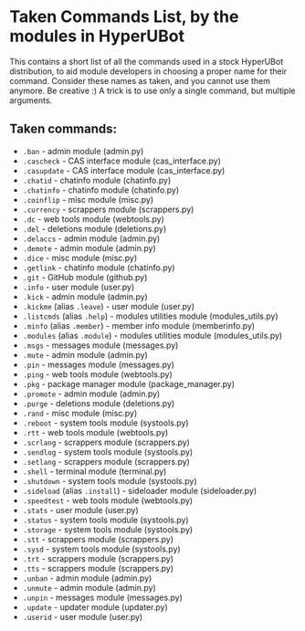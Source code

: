 # Taken Commands List, by the modules in HyperUBot

This contains a short list of all the commands used in a stock HyperUBot distribution, to aid module developers in choosing a proper name for their command. Consider these names as taken, and you cannot use them anymore. Be creative :) A trick is to use only a single command, but multiple arguments.

## Taken commands:

- `.ban` - admin module (admin.py)
- `.cascheck` - CAS interface module (cas_interface.py)
- `.casupdate` - CAS interface module (cas_interface.py)
- `.chatid` - chatinfo module (chatinfo.py)
- `.chatinfo` - chatinfo module (chatinfo.py)
- `.coinflip` - misc module (misc.py)
- `.currency` - scrappers module (scrappers.py)
- `.dc` - web tools module (webtools.py)
- `.del` - deletions module (deletions.py)
- `.delaccs` - admin module (admin.py)
- `.demote` - admin module (admin.py)
- `.dice` - misc module (misc.py)
- `.getlink` - chatinfo module (chatinfo.py)
- `.git` - GitHub module (github.py)
- `.info` - user module (user.py)
- `.kick` - admin module (admin.py)
- `.kickme` (alias `.leave`) - user module (user.py)
- `.listcmds` (alias `.help`) - modules utilities module (modules_utils.py)
- `.minfo` (alias `.member`) - member info module (memberinfo.py)
- `.modules` (alias `.module`) - modules utilities module (modules_utils.py)
- `.msgs` - messages module (messages.py)
- `.mute` - admin module (admin.py)
- `.pin` - messages module (messages.py)
- `.ping` - web tools module (webtools.py)
- `.pkg` - package manager module (package_manager.py)
- `.promote` - admin module (admin.py)
- `.purge` - deletions module (deletions.py)
- `.rand` - misc module (misc.py)
- `.reboot` - system tools module (systools.py)
- `.rtt` - web tools module (webtools.py)
- `.scrlang` - scrappers module (scrappers.py)
- `.sendlog` - system tools module (systools.py)
- `.setlang` - scrappers module (scrappers.py)
- `.shell` - terminal module (terminal.py)
- `.shutdown` - system tools module (systools.py)
- `.sideload` (alias `.install`) - sideloader module (sideloader.py)
- `.speedtest` - web tools module (webtools.py)
- `.stats` - user module (user.py)
- `.status` - system tools module (systools.py)
- `.storage` - system tools module (systools.py)
- `.stt` - scrappers module (scrappers.py)
- `.sysd` - system tools module (systools.py)
- `.trt` - scrappers module (scrappers.py)
- `.tts` - scrappers module (scrappers.py)
- `.unban` - admin module (admin.py)
- `.unmute` - admin module (admin.py)
- `.unpin` - messages module (messages.py)
- `.update` - updater module (updater.py)
- `.userid` - user module (user.py)
